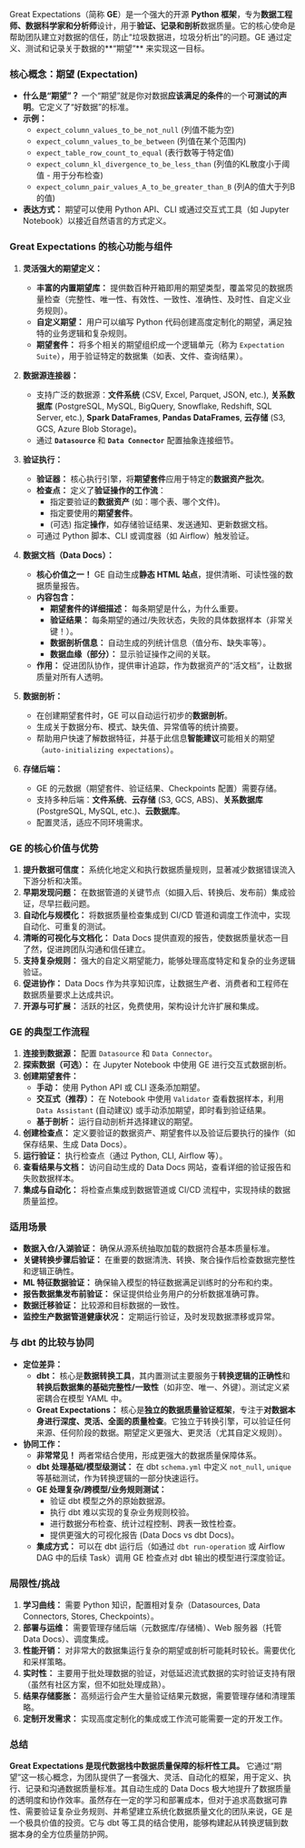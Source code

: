 Great Expectations（简称 **GE**）是一个强大的开源 **Python 框架**，专为**数据工程师、数据科学家和分析师**设计，用于**验证、记录和剖析**数据质量。它的核心使命是帮助团队建立对数据的信任，防止“垃圾数据进，垃圾分析出”的问题。GE 通过定义、测试和记录关于数据的**“期望”** 来实现这一目标。

### 核心概念：期望 (Expectation)

*   **什么是“期望”？** 一个“期望”就是你对数据**应该满足的条件**的一个**可测试的声明**。它定义了“好数据”的标准。
*   **示例：**
    *   `expect_column_values_to_be_not_null` (列值不能为空)
    *   `expect_column_values_to_be_between` (列值在某个范围内)
    *   `expect_table_row_count_to_equal` (表行数等于特定值)
    *   `expect_column_kl_divergence_to_be_less_than` (列值的KL散度小于阈值 - 用于分布检查)
    *   `expect_column_pair_values_A_to_be_greater_than_B` (列A的值大于列B的值)
*   **表达方式：** 期望可以使用 Python API、CLI 或通过交互式工具（如 Jupyter Notebook）以接近自然语言的方式定义。

### Great Expectations 的核心功能与组件

1.  **灵活强大的期望定义：**
    *   **丰富的内置期望库：** 提供数百种开箱即用的期望类型，覆盖常见的数据质量检查（完整性、唯一性、有效性、一致性、准确性、及时性、自定义业务规则）。
    *   **自定义期望：** 用户可以编写 Python 代码创建高度定制化的期望，满足独特的业务逻辑和复杂规则。
    *   **期望套件：** 将多个相关的期望组织成一个逻辑单元（称为 `Expectation Suite`），用于验证特定的数据集（如表、文件、查询结果）。

2.  **数据源连接器：**
    *   支持广泛的数据源：**文件系统** (CSV, Excel, Parquet, JSON, etc.), **关系数据库** (PostgreSQL, MySQL, BigQuery, Snowflake, Redshift, SQL Server, etc.), **Spark DataFrames**, **Pandas DataFrames**, **云存储** (S3, GCS, Azure Blob Storage)。
    *   通过 **`Datasource`** 和 **`Data Connector`** 配置抽象连接细节。

3.  **验证执行：**
    *   **验证器：** 核心执行引擎，将**期望套件**应用于特定的**数据资产批次**。
    *   **检查点：** 定义了**验证操作的工作流**：
        *   指定要验证的**数据资产** (如：哪个表、哪个文件)。
        *   指定要使用的**期望套件**。
        *   (可选) 指定**操作**，如存储验证结果、发送通知、更新数据文档。
    *   可通过 Python 脚本、CLI 或调度器（如 Airflow）触发验证。

4.  **数据文档（Data Docs）：**
    *   **核心价值之一！** GE 自动生成**静态 HTML 站点**，提供清晰、可读性强的数据质量报告。
    *   **内容包含：**
        *   **期望套件的详细描述：** 每条期望是什么，为什么重要。
        *   **验证结果：** 每条期望的通过/失败状态，失败的具体数据样本（非常关键！）。
        *   **数据剖析信息：** 自动生成的列统计信息（值分布、缺失率等）。
        *   **数据血缘（部分）：** 显示验证操作之间的关联。
    *   **作用：** 促进团队协作，提供审计追踪，作为数据资产的“活文档”，让数据质量对所有人透明。

5.  **数据剖析：**
    *   在创建期望套件时，GE 可以自动运行初步的**数据剖析**。
    *   生成关于数据分布、模式、缺失值、异常值等的统计摘要。
    *   帮助用户快速了解数据特征，并基于此信息**智能建议**可能相关的期望（`auto-initializing expectations`）。

6.  **存储后端：**
    *   GE 的元数据（期望套件、验证结果、Checkpoints 配置）需要存储。
    *   支持多种后端：**文件系统**、**云存储** (S3, GCS, ABS)、**关系数据库** (PostgreSQL, MySQL, etc.)、**云数据库**。
    *   配置灵活，适应不同环境需求。

### GE 的核心价值与优势

1.  **提升数据可信度：** 系统化地定义和执行数据质量规则，显著减少数据错误流入下游分析和决策。
2.  **早期发现问题：** 在数据管道的关键节点（如摄入后、转换后、发布前）集成验证，尽早拦截问题。
3.  **自动化与规模化：** 将数据质量检查集成到 CI/CD 管道和调度工作流中，实现自动化、可重复的测试。
4.  **清晰的可视化与文档化：** Data Docs 提供直观的报告，使数据质量状态一目了然，促进跨团队沟通和信任建立。
5.  **支持复杂规则：** 强大的自定义期望能力，能够处理高度特定和复杂的业务逻辑验证。
6.  **促进协作：** Data Docs 作为共享知识库，让数据生产者、消费者和工程师在数据质量要求上达成共识。
7.  **开源与可扩展：** 活跃的社区，免费使用，架构设计允许扩展和集成。

### GE 的典型工作流程

1.  **连接到数据源：** 配置 `Datasource` 和 `Data Connector`。
2.  **探索数据（可选）：** 在 Jupyter Notebook 中使用 GE 进行交互式数据剖析。
3.  **创建期望套件：**
    *   **手动：** 使用 Python API 或 CLI 逐条添加期望。
    *   **交互式（推荐）：** 在 Notebook 中使用 `Validator` 查看数据样本，利用 `Data Assistant` (自动建议) 或手动添加期望，即时看到验证结果。
    *   **基于剖析：** 运行自动剖析并选择建议的期望。
4.  **创建检查点：** 定义要验证的数据资产、期望套件以及验证后要执行的操作（如保存结果、生成 Data Docs）。
5.  **运行验证：** 执行检查点（通过 Python, CLI, Airflow 等）。
6.  **查看结果与文档：** 访问自动生成的 Data Docs 网站，查看详细的验证报告和失败数据样本。
7.  **集成与自动化：** 将检查点集成到数据管道或 CI/CD 流程中，实现持续的数据质量监控。

### 适用场景

*   **数据入仓/入湖验证：** 确保从源系统抽取加载的数据符合基本质量标准。
*   **关键转换步骤后验证：** 在重要的数据清洗、转换、聚合操作后检查数据完整性和逻辑正确性。
*   **ML 特征数据验证：** 确保输入模型的特征数据满足训练时的分布和约束。
*   **报告数据集发布前验证：** 保证提供给业务用户的分析数据准确可靠。
*   **数据迁移验证：** 比较源和目标数据的一致性。
*   **监控生产数据管道健康状况：** 定期运行验证，及时发现数据漂移或异常。

### 与 dbt 的比较与协同

*   **定位差异：**
    *   **dbt：** 核心是**数据转换工具**，其内置测试主要服务于**转换逻辑的正确性**和**转换后数据集的基础完整性/一致性**（如非空、唯一、外键）。测试定义紧密耦合在模型 YAML 中。
    *   **Great Expectations：** 核心是**独立的数据质量验证框架**，专注于**对数据本身进行深度、灵活、全面的质量检查**。它独立于转换引擎，可以验证任何来源、任何阶段的数据。期望定义更强大、更灵活（尤其自定义规则）。
*   **协同工作：**
    *   **非常常见！** 两者常结合使用，形成更强大的数据质量保障体系。
    *   **dbt 处理基础/模型级测试：** 在 dbt `schema.yml` 中定义 `not_null`, `unique` 等基础测试，作为转换逻辑的一部分快速运行。
    *   **GE 处理复杂/跨模型/业务规则测试：**
        *   验证 dbt 模型之外的原始数据源。
        *   执行 dbt 难以实现的复杂业务规则校验。
        *   进行数据分布检查、统计过程控制、跨表一致性检查。
        *   提供更强大的可视化报告 (Data Docs vs dbt Docs)。
    *   **集成方式：** 可以在 dbt 运行后（如通过 `dbt run-operation` 或 Airflow DAG 中的后续 Task）调用 GE 检查点对 dbt 输出的模型进行深度验证。

### 局限性/挑战

1.  **学习曲线：** 需要 Python 知识，配置相对复杂（Datasources, Data Connectors, Stores, Checkpoints）。
2.  **部署与运维：** 需要管理存储后端（元数据库/存储桶）、Web 服务器（托管 Data Docs）、调度集成。
3.  **性能开销：** 对非常大的数据集运行复杂的期望或剖析可能耗时较长。需要优化和采样策略。
4.  **实时性：** 主要用于批处理数据的验证，对低延迟流式数据的实时验证支持有限（虽然有社区方案，但不如批处理成熟）。
5.  **结果存储膨胀：** 高频运行会产生大量验证结果元数据，需要管理存储和清理策略。
6.  **定制开发需求：** 实现高度定制化的集成或工作流可能需要一定的开发工作。

### 总结

**Great Expectations 是现代数据栈中数据质量保障的标杆性工具。** 它通过“期望”这一核心概念，为团队提供了一套强大、灵活、自动化的框架，用于定义、执行、记录和沟通数据质量标准。其自动生成的 Data Docs 极大地提升了数据质量的透明度和协作效率。虽然存在一定的学习和部署成本，但对于追求高数据可靠性、需要验证复杂业务规则、并希望建立系统化数据质量文化的团队来说，GE 是一个极具价值的投资。它与 dbt 等工具的结合使用，能够构建起从转换逻辑到数据本身的全方位质量防护网。
